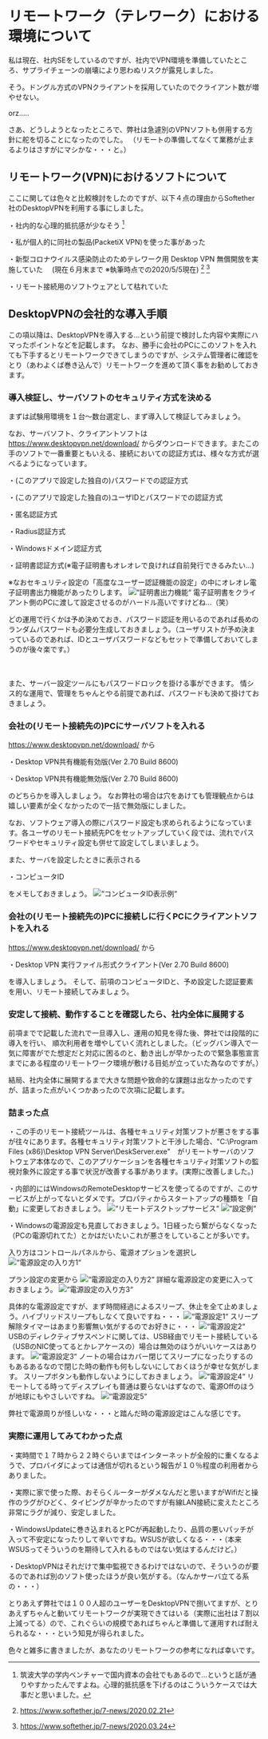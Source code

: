 # リモートワーク（テレワーク）における環境について

私は現在、社内SEをしているのですが、社内でVPN環境を準備していたところ、サプライチェーンの崩壊により思わぬリスクが露見しました。

そう。ドングル方式のVPNクライアントを採用していたのでクライアント数が増やせない。

orz.....

さあ、どうしようとなったところで、弊社は急遽別のVPNソフトも併用する方針に舵を切ることになったのでした。
（リモートの準備してなくて業務が止まるよりはさすがにマシかな・・・と。）

## リモートワーク(VPN)におけるソフトについて

ここに関しては色々と比較検討をしたのですが、以下４点の理由からSoftether社のDesktopVPNを利用する事にしました。

・社内的な心理的抵抗感が少なそう [^1]

・私が個人的に同社の製品(PacketiX VPN)を使った事があった

・新型コロナウイルス感染防止のためテレワーク用 Desktop VPN 無償開放を実施していた
　(現在６月末まで ※執筆時点での2020/5/5現在) [^2] [^3]

・リモート接続用のソフトウェアとして枯れていた

[^1]: 筑波大学の学内ベンチャーで国内資本の会社でもあるので…というと話が通りやすかったんですよね。心理的抵抗感を下げるのはこういうケースでは大事だと思いました。

[^2]: https://www.softether.jp/7-news/2020.02.21

[^3]: https://www.softether.jp/7-news/2020.03.24

## DesktopVPNの会社的な導入手順

この項以降は、DesktopVPNを導入する…という前提で検討した内容や実際にハマったポイントなどを記載します。
なお、勝手に会社のPCにこのソフトを入れても下手するとリモートワークできてしまうのですが、システム管理者に確認をとり（あわよくば巻き込んで）リモートワークを進めて頂く事をお勧めしておきます。

### 導入検証し、サーバソフトのセキュリティ方式を決める

まずは試験用環境を１台～数台選定し、まず導入して検証してみましょう。

なお、サーバソフト、クライアントソフトは
https://www.desktopvpn.net/download/
からダウンロードできます。またこの手のソフトで一番重要ともいえる、接続においての認証方式は、様々な方式が選べるようになっています。

・(このアプリで設定した独自の)パスワードでの認証方式

・(このアプリで設定した独自の)ユーザIDとパスワードでの認証方式

・匿名認証方式

・Radius認証方式

・Windowsドメイン認証方式

・証明書認証方式(※電子証明書もオレオレで良ければ自前発行できるみたい…)

※なおセキュリティ設定の「高度なユーザー認証機能の設定」の中にオレオレ電子証明書出力機能があったりします。
![“証明書出力機能“](chap-remote-work_env/oreore.png?scale=0.6)
電子証明書をクライアント側のPCに渡して設定させるのがハードル高いですけどね…（笑）

どの運用で行くかは予め決めておき、パスワード認証を用いるのであれば長めのランダムパスワードも必要分生成しておきましょう。（ユーザリストが予め決まっているのであれば、IDとユーザパスワードなどもセットで準備しておいてしまうのが後々楽です。）

　

また、サーバー設定ツールにもパスワードロックを掛ける事ができます。
情シス的な運用で、管理をちゃんとやる前提であれば、パスワードも決めて掛けておきましょう。

### 会社の(リモート接続先の)PCにサーバソフトを入れる

https://www.desktopvpn.net/download/
から

・Desktop VPN共有機能有効版(Ver 2.70 Build 8600)

・Desktop VPN共有機能無効版(Ver 2.70 Build 8600)

のどちらかを導入しましょう。
なお弊社の場合は穴をあけても管理観点からは嬉しい要素が全くなかったので一括で無効版にしました。

なお、ソフトウェア導入の際にパスワード設定も求められるようになっています。各ユーザのリモート接続先PCをセットアップしていく段では、流れでパスワードやセキュリティ設定も併せて設定してしまいましょう。

また、サーバを設定したときに表示される

・コンピュータID

をメモしておきましょう。
![“コンピュータID表示例“](chap-remote-work_env/compid.png?scale=0.6)

### 会社の(リモート接続先の)PCに接続しに行くPCにクライアントソフトを入れる

https://www.desktopvpn.net/download/
から

・Desktop VPN 実行ファイル形式クライアント(Ver 2.70 Build 8600)

を導入しましょう。
そして、前項のコンピュータIDと、予め設定した認証要素を用い、リモート接続してみましょう。

### 安定して接続、動作することを確認したら、社内全体に展開する

前項までで記載した流れで一旦導入し、運用の知見を得た後、弊社では段階的に導入を行い、
順次利用者を増やしていく流れとしました。（ビッグバン導入で一気に障害がでた想定だと対応に困るのと、動き出しが早かったので緊急事態宣言までにある程度のリモートワーク環境が敷ける目処が立っていた為なのですが。）

結局、社内全体に展開するまで大きな問題や致命的な課題は出なかったのですが、詰まった点がいくつかあったので次項に記載します。

### 詰まった点

・この手のリモート接続ツールは、各種セキュリティ対策ソフトが悪さをする事が往々にあります。各種セキュリティ対策ソフトと干渉した場合、"C:\Program Files (x86)\Desktop VPN Server\DeskServer.exe"　がリモートサーバのソフトウェア本体なので、このアプリケーションを各種セキュリティ対策ソフトの監視対象外に設定する事で状況が改善する事があります。(実際に改善しました。)

・内部的にはWindowsのRemoteDesktopサービスを使ってるのですが、このサービスが上がってないとダメです。プロパティからスタートアップの種類を「自動」に変更しておきましょう。
![“リモートデスクトップサービス“](chap-remote-work_env/RemoteDesktop.png?scale=0.6)
![“設定例“](chap-remote-work_env/RemoteDesktop2.png?scale=0.7)

・Windowsの電源設定も見直しておきましょう。1日経ったら繋がらなくなった（PCの電源切れてた）とかはだいたいこれが悪さをしていることが多いです。

入り方はコントロールパネルから、電源オプションを選択し
![“電源設定の入り方1“](chap-remote-work_env/PowerSetting1.png?scale=0.8)

プラン設定の変更から
![“電源設定の入り方2“](chap-remote-work_env/PowerSetting2.png?scale=0.6)
詳細な電源設定の変更に入っておきましょう。
![“電源設定の入り方3“](chap-remote-work_env/PowerSetting3.png?scale=0.6)

具体的な電源設定ですが、まず時間経過によるスリープ、休止を全て止めましょう。ハイブリッドスリープもしなくて良いですね・・・
![“電源設定1“](chap-remote-work_env/PowerSetting4.png?scale=0.6)
スリープ解除タイマーはあまり影響無い気がするのでお好きに・・・
![“電源設定2“](chap-remote-work_env/PowerSetting5.png?scale=0.6)
USBのディレクティブサスペンドに関しては、USB経由でリモート接続している（USBのNIC使ってるとかレアケースの）場合は無効のほうがいいケースはあります。
![“電源設定3“](chap-remote-work_env/PowerSetting6.png?scale=0.6)
ノートの場合はカバー閉じてスリープになったりするのもあるあるなので閉じた時の動作も何もしないにしておくほうが幸せな気がします。
スリープボタンも動作しないようにしておきましょう。
![“電源設定4“](chap-remote-work_env/PowerSetting7.png?scale=0.6)
リモートしてる時ってディスプレイも普通は要らないはずなので、電源Offのほうが地球にもやさしいですね。
![“電源設定5“](chap-remote-work_env/PowerSetting8.png?scale=0.6)

弊社で電源周りが怪しいな・・・と踏んだ時の電源設定はこんな感じです。

### 実際に運用してみてわかった点

・実時間で１７時から２２時ぐらいまではインターネットが全般的に重くなるようで、プロバイダによっては通信が切れるという報告が１０％程度の利用者からありました。

・実際に家で使った際、おそらくルーターがダメなんだと思いますがWifiだと操作のラグがひどく、タイピングが辛かったのですが有線LAN接続に変えたところ非常にラグが減り、安定しました。

・WindowsUpdateに巻き込まれるとPCが再起動したり、品質の悪いパッチが入って不安定になったりして辛いですね。WSUSが欲しくなる・・・（本来WSUSってそういうのを期待して入れるものではない気はするんだけど。）

・DesktopVPNはそれだけで集中監視できるわけではないので、そういうのが要るのであれば別のソフト使ったほうが良い気がする。（なんかサーバ立てる系の・・・）

とりあえず弊社では１００人超のユーザーをDesktopVPNで捌いてますが、とりあえずちゃんと動いてリモートワークが実現できてはいる（実際に出社は７割以上減ってる）ので、これぐらいの規模であればちゃんと準備して運用すれば耐えられるな・・・という知見が得られました。

色々と雑多に書きましたが、あなたのリモートワークの参考になれば幸いです。

